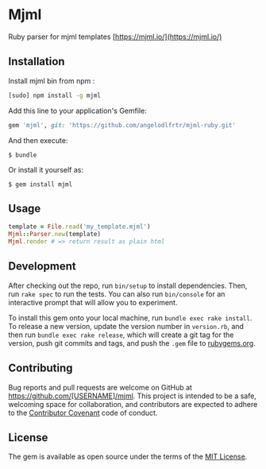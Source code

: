 # Mjml

Ruby parser for mjml templates [https://mjml.io/](https://mjml.io/)

## Installation

Install mjml bin from npm :

```bash
[sudo] npm install -g mjml
```

Add this line to your application's Gemfile:

```ruby
gem 'mjml', git: 'https://github.com/angelodlfrtr/mjml-ruby.git'
```

And then execute:

    $ bundle

Or install it yourself as:

    $ gem install mjml

## Usage

```ruby
template = File.read('my_template.mjml')
Mjml::Parser.new(template)
Mjml.render # => return result as plain html
```

## Development

After checking out the repo, run `bin/setup` to install dependencies. Then, run `rake spec` to run the tests. You can also run `bin/console` for an interactive prompt that will allow you to experiment.

To install this gem onto your local machine, run `bundle exec rake install`. To release a new version, update the version number in `version.rb`, and then run `bundle exec rake release`, which will create a git tag for the version, push git commits and tags, and push the `.gem` file to [rubygems.org](https://rubygems.org).

## Contributing

Bug reports and pull requests are welcome on GitHub at https://github.com/[USERNAME]/mjml. This project is intended to be a safe, welcoming space for collaboration, and contributors are expected to adhere to the [Contributor Covenant](http://contributor-covenant.org) code of conduct.


## License

The gem is available as open source under the terms of the [MIT License](http://opensource.org/licenses/MIT).


